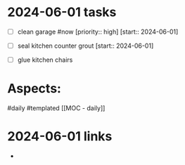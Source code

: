 
# 2024-06-01 tasks

- [ ] clean garage #now  [priority:: high]  [start:: 2024-06-01]
- [ ] seal kitchen counter grout [start:: 2024-06-01] 
- [ ] glue kitchen chairs


# Aspects:
#daily #templated
[[MOC - daily]]

# 2024-06-01 links
- 


